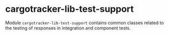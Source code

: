 # cargotracker-lib-test-support

Module `cargotracker-lib-test-support` contains common classes related to the testing of responses in integration and component tests.
